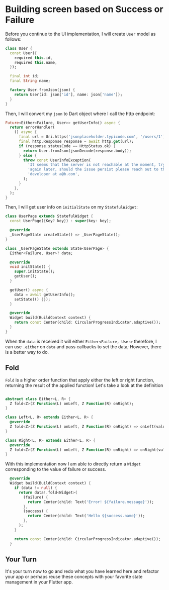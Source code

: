 # Building screen based on Success or Failure

Before you continue to the UI implementation, I will create `User` model as follows:

```dart
class User {
  const User({
    required this.id,
    required this.name,
  });

  final int id;
  final String name;

  factory User.fromJson(json) {
    return User(id: json['id'], name: json['name']);
  }
}
```

Then, I will convert my `json` to Dart object where I call the http endpoint:

```dart
Future<Either<Failure, User>> getUserInfo() async {
  return errorHandler(
    () async {
      final url = Uri.https('jsonplaceholder.typicode.com', '/users/1');
      final http.Response response = await http.get(url);
      if (response.statusCode == HttpStatus.ok) {
        return User.fromJson(jsonDecode(response.body));
      } else {
        throw const UserInfoException(
          'It seems that the server is not reachable at the moment, try '
          'again later, should the issue persist please reach out to the '
          'developer at a@b.com',
        );
      }
    },
  );
}
```

Then, I will get user info on `initialState` on my `StatefulWidget`:

```dart
class UserPage extends StatefulWidget {
  const UserPage({Key? key}) : super(key: key);

  @override
  _UserPageState createState() => _UserPageState();
}

class _UserPageState extends State<UserPage> {
  Either<Failure, User>? data;

  @override
  void initState() {
    super.initState();
    getUser();
  }

  getUser() async {
    data = await getUserInfo();
    setState(() {});
  }

  @override
  Widget build(BuildContext context) {
    return const Center(child: CircularProgressIndicator.adaptive());
  }
}
```

When the `data` is received it will either `Either<Failure, User>` therefore, I can use `.either` on `data` and pass callbacks to set the data; However, there is a better way to do.

## Fold

`Fold` is a higher order function that apply either the left or right function, returning the result of the applied function! Let's take a look at the definition

```dart

abstract class Either<L, R> {
  Z fold<Z>(Z Function(L) onLeft, Z Function(R) onRight);
}

class Left<L, R> extends Either<L, R> {
  @override
  Z fold<Z>(Z Function(L) onLeft, Z Function(R) onRight) => onLeft(value);
}

class Right<L, R> extends Either<L, R> {
  @override
  Z fold<Z>(Z Function(L) onLeft, Z Function(R) onRight) => onRight(value);
}

```

With this implementation now I am able to directly return a `Widget` corresponding to the value of failure or success.

```dart
  @override
  Widget build(BuildContext context) {
    if (data != null) {
      return data!.fold<Widget>(
        (failure) {
          return Center(child: Text('Error! ${failure.message}'));
        },
        (success) {
          return Center(child: Text('Hello ${success.name}'));
        },
      );
    }

    return const Center(child: CircularProgressIndicator.adaptive());
  }
```

## Your Turn

It's your turn now to go and redo what you have learned here and refactor your app or perhaps reuse these concepts with your favorite state management in your Flutter app.

